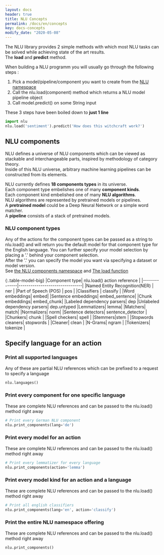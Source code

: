 ```yaml
---
layout: docs
header: true
title: NLU Concepts
permalink: /docs/en/concepts
key: docs-concepts
modify_date: "2020-05-08"
---
```


<div class="main-docs" markdown="1">

<div class="h3-box" markdown="1">

The NLU library provides 2 simple methods with which most NLU tasks can be solved while achieving state of the art results.   
The **load** and **predict** method.    

When building a NLU programm you will usually go through the following steps : 

1. Pick a model/pipeline/component you want to create from the [NLU namespace](/docs/en/namespace)
2. Call the nlu.load(component) method which returns a NLU model pipeline object
3. Call model.predict() on some String input

These 3 steps have been boiled down to **just 1 line**
```python
import nlu
nlu.load('sentiment').predict('How does this witchcraft work?')
```

</div><div class="h3-box" markdown="1">

## NLU components
NLU defines a universe of NLU components which can be viewed as stackable and interchangeable parts, inspired by methodology of category theory.         
Inside of this NLU universe, arbitrary machine learning pipelines can be constructed from its elements.     

NLU currently defines **18 components types** in its universe.    
Each component type embelishes one of many **component kinds**.  
Each component kind embelished one of many **NLU algorithms**.        
NLU algorithms are represented by pretrained models or pipelines.     
A **pretrained model** could be a Deep Neural Network or a simple word matcher.   
A **pipeline** consists of a stack of pretrained models.    

</div><div class="h3-box" markdown="1">

### NLU component types

Any of the actions for the component types can be passed as a string to nlu.load() and will return you the default model for that component type for the English language. 
You can further specify your model selection by placing a '.' behind your component selection.        
After the '.' you can specify the model you want via specifying a dataset or model version.   
See [the NLU components namespace](https://nlu.johnsnowlabs.com/docs/en/namespace) and [The load function](https://nlu.johnsnowlabs.com/docs/en/load_api)

{:.table-model-big}
|Component type|  nlu.load() action reference  |
|--------------|--------------------------------|
|Named Entity Recognition(NER) | ner |
|Part of Speech (POS) | pos |
|Classifiers | classify |
|Word embeddings| embed|
|Sentence embeddings| embed_sentence|
|Chunk embeddings| embed_chunk|
|Labeled dependency parsers| dep
|Unlabeled dependency parsers| dep.untyped
|Lemmatizers| lemma|
|Matchers| match|
|Normalizers| norm|
|Sentence detectors| sentence_detector |
|Chunkers| chunk |
|Spell checkers|  spell |
|Stemmers|stem |
|Stopwords cleaners| stopwords |
|Cleaner| clean |
|N-Grams| ngram |
|Tokenizers| tokenize |

</div><div class="h3-box" markdown="1">

## Specify language for an action

### Print all supported languages
Any of these are partial NLU references which can be prefixed to a request to specify a language
```python
nlu.languages()
```

</div><div class="h3-box" markdown="1">

### Print every component for one specific language
These are complete NLU references and can be passed to the nlu.load() method right away
```python
# Print every German NLU component
nlu.print_components(lang='de')
```

</div><div class="h3-box" markdown="1">

### Print every model for an action
These are complete NLU references and can be passed to the nlu.load() method right away
```python
# Print every lemmatizer for every language
nlu.print_components(action='lemma')
```

</div><div class="h3-box" markdown="1">

### Print every model kind for an action and a language
These are complete NLU references and can be passed to the nlu.load() method right away
```python
# Print all english classifiers
nlu.print_components(lang='en', action='classify')
```

</div><div class="h3-box" markdown="1">

### Print the entire NLU namespace offering
These are complete NLU references and can be passed to the nlu.load() method right away
```python
nlu.print_components()
```

</div></div>